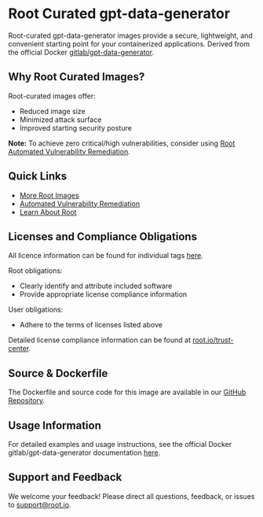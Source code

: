 # Root Curated gpt-data-generator

Root-curated gpt-data-generator images provide a secure, lightweight, and convenient starting point for your containerized applications. Derived from the official Docker [gitlab/gpt-data-generator](https://hub.docker.com/r/gitlab/gpt-data-generator).

## Why Root Curated Images?
Root-curated images offer:
- Reduced image size
- Minimized attack surface
- Improved starting security posture

**Note:** To achieve zero critical/high vulnerabilities, consider using [Root Automated Vulnerability Remediation](https://app.root.io).

## Quick Links
- [More Root Images](https://images.root.io)
- [Automated Vulnerability Remediation](https://app.root.io)
- [Learn About Root](https://www.root.io)

## Licenses and Compliance Obligations
All licence information can be found for individual tags [here](https://github.com/rootio-avr/public-image-catalog/tree/main/debian/gpt-data-generator/).

Root obligations:
- Clearly identify and attribute included software
- Provide appropriate license compliance information

User obligations:
- Adhere to the terms of licenses listed above

Detailed license compliance information can be found at [root.io/trust-center](https://root.io/trust-center).

## Source & Dockerfile
The Dockerfile and source code for this image are available in our [GitHub Repository](https://github.com/rootio-avr/public-image-catalog/tree/main/debian/gpt-data-generator/).

## Usage Information
For detailed examples and usage instructions, see the official Docker gitlab/gpt-data-generator documentation [here](https://hub.docker.com/r/gitlab/gpt-data-generator).

## Support and Feedback
We welcome your feedback! Please direct all questions, feedback, or issues to [support@root.io](mailto:support@root.io).